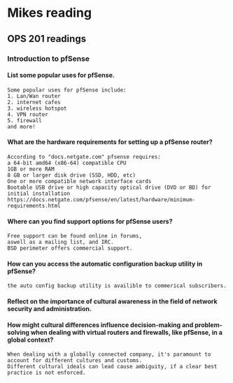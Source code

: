 # Mikes reading

## OPS 201 readings

### Introduction to pfSense


#### List some popular uses for pfSense.
    Some popular uses for pfSense include:
    1. Lan/Wan router
    2. internet cafes
    3. wireless hotspot
    4. VPN router 
    5. firewall 
    and more!


#### What are the hardware requirements for setting up a pfSense router?
    According to "docs.netgate.com" pfsense requires:
    a 64-bit amd64 (x86-64) compatible CPU
    1GB or more RAM
    8 GB or larger disk drive (SSD, HDD, etc)
    One or more compatible network interface cards
    Bootable USB drive or high capacity optical drive (DVD or BD) for initial installation
    https://docs.netgate.com/pfsense/en/latest/hardware/minimum-requirements.html


#### Where can you find support options for pfSense users?
    Free support can be found online in forums,
    aswell as a mailing list, and IRC.
    BSD perimeter offers commercial support.


#### How can you access the automatic configuration backup utility in pfSense?
    the auto config backup utility is availible to commerical subscribers.


#### Reflect on the importance of cultural awareness in the field of network security and administration. 
#### How might cultural differences influence decision-making and problem-solving when dealing with virtual routers and firewalls, like pfSense, in a global context?
    When dealing with a globally connected company, it's paramount to account for different cultures and customs. 
    Different cultural ideals can lead cause ambiguity, if a clear best practice is not enforced.
    